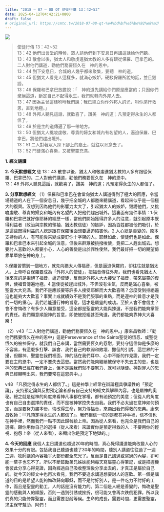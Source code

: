 ```yaml
---
title: "2018 – 07 – 08 QT 使徒行傳 13：42~52"
date: 2025-04-12T04:42:21+0800
draft: false
# original_url: https://cmtc.tw/2018-07-08-qt-%e4%bd%bf%e5%be%92%e8%a1%8c%e5%82%b3-13%ef%bc%9a4252
---
```


![](/images/qt.jpg)
> 使徒行傳 13：42\~52  
> 13：42 他們出會堂的時候，眾人請他們到下安息日再講這話給他們聽。  
> 13：43 散會以後，猶太人和敬虔進猶太教的人多有跟從保羅、巴拿巴的。二人對他們講道，勸他們務要恆久在　神的恩中。  
> 13：44 到下安息日，合城的人幾乎都來聚集，要聽　神的道。  
> 13：45 但猶太人看見人這樣多，就滿心嫉妒，硬駁保羅所說的話，並且毀謗。  
> 13：46 保羅和巴拿巴放膽說：「　神的道先講給你們原是應當的；只因你們棄絕這道，斷定自己不配得永生，我們就轉向外邦人去。  
> 13：47 因為主曾這樣吩咐我們說：我已經立你作外邦人的光，叫你施行救恩，直到地極。」  
> 13：48 外邦人聽見這話，就歡喜了，讚美　神的道；凡預定得永生的人都信了。  
> 13：49 於是主的道傳遍了那一帶地方。  
> 13：50 但猶太人挑唆虔敬、尊貴的婦女和城內有名望的人，逼迫保羅、巴拿巴，將他們趕出境外。  
> 13：51 二人對著眾人跺下腳上的塵土，就往以哥念去了。  
> 13：52 門徒滿心喜樂，又被聖靈充滿。

**1. 經文誦讀**

**2.  今天默想經文**
徒 13：43 散會以後，猶太人和敬虔進猶太教的人多有跟從保羅、巴拿巴的。二人對他們講道，勸他們務要恆久在　神的恩中。  
13：48 外邦人聽見這話，就歡喜了，讚美　神的道；凡預定得永生的人都信了。

**3. 分享默想經文**
（1）保羅和巴拿巴在會堂向猶太人講道得到了極大的回應，令當場聽道的人在下一個安息日，幾乎把全城的人都邀來聽講道，看起來似乎是一個極大的復興。沒想到因為他們的影響力太大了，引起猶太人的嫉妒，毀謗他們，又挑唆虔敬、尊貴的婦女和城內有名望的人把他們趕出城外。這裏面有幾件事情：1.保羅和巴拿巴就好像耶穌的經歷一樣，當他們開始獲得許多人的注意，就引起原本既得利益者（政治與宗教的領袖、猶太教信徒）的嫉妒，因為百姓都被他們吸引，於是這些既得利益的人總是跟在保羅後面想要逼迫陷害他。2.人心總是善變的，原本支持你的人，有可能後來變成要釘你十字架的人。耶穌如此，使徒們也是如此。保羅和巴拿巴本來引起全城的注意，但後來群眾被挑撥唆使，竟把二人趕出城去。想要討人喜歡的人都要小心，人心的善變是出於罪性使然，我們最好把一切的期望倚靠單單放在神的身上。

3.保羅習慣到一個地方，就先向猶太人傳福音，但是逼迫保羅的，卻往往就是猶太人。上帝呼召保羅要成為「外邦人的使徒」，把福音傳往外邦。我們也看見猶太人後來真的是拒絕了福音，逼迫使徒，反而是外邦人大大接受了福音，帶來屬靈的復興，使福音傳遍地極。4.當使徒被趕出城外，不但沒有生氣，反而是滿心喜樂，被聖靈大大充滿。我們不是應該要等許多人接受耶穌而大大歡喜嗎？怎麼受到拒絕逼迫也能夠大大歡喜？事實上成就績效不是我們服事的重點，而是遵神的旨意才是我們一切的重心。我們若能遵行神的旨意，這才是屬靈的成功。至於人會不會信主？會不會悔改？有多少人願意接受，這全都是聖靈的大能與揀選，不是我們能夠掌管的責任。我們願意順服神的旨意，即使被拒絕甚至殉道，我們都能夠靠神大大喜樂！

（2）v43「二人對他們講道，勸他們務要恆久在　神的恩中。」康來昌牧師：「勸他們務要恆久在神的恩中」這是Perseverance of the Saints聖徒的恆忍、或聖徒恆久的被神保守。就我們自己來講，當然需要恆久的忍耐，要持守這信仰是多麼的不容易，有這麼多打擊、誤會、我們自己的軟弱和敗壞、撒但的引誘、這世界的干擾，但願神、聖靈在我們裡面，神的話在我們耳中、心中不斷的作見證，我們一定要在主的恩中，一定不要失去這恩。當然我們能夠繼續被保守不失去主的恩，也是神的恩典已經在我們身上，但不是說我們就不要努力、就可以隨便。神對罪人的恩典已經顯明出來，我們要常在這恩典中。」

v48 「凡預定得永生的人都信了。」這是神學上經常在辯論極具爭議性的「預定論」，支持預定論與反對預定論者都有自己支持的經文與解釋內容，也是屬神的奧秘。總之就是從神的角度來看神凡事都在掌權，都有祂預定的美意；但從人的角度也有自己自由選擇的責任，而不是被神掌控失去自我。我們不必太過在意神如何預定，而是要努力盡本份，悔改得生命，努力傳福音，來顯出我們得救的恩典。康來昌牧師：「『凡預定得永生的人都信了』。我們相信一切的是都在神手裡，信不信也在神手裡，然而我們一點不因此歸咎給上帝。因為從人來看，也完全是我們自己的選擇。願你用你自己的選擇（從人來看）來證實你是預定得救的人：不要用你的輕視、抱怨上帝（從人來看），來顯出你是預定下地獄的。」

**4. 今天的回應**
我個人主日講道也超過20年的時間，真心覺得講道能夠改變人心的效果十分的有限。包括我自己聽道也聽了30年的時間，聽別人講道往往過了一週二週，牧師講的內容幾乎大部份都全忘光了。反而是自己講過或寫過的內容，卻可能一輩子也忘不了。所以不斷鼓勵弟兄姊妹能夠每天寫屬靈心得筆記，或是把握機會彼此分享心得見證，因為經過自己吸收整理後分享出去的，才真正是屬於自己的。從今天的經文中也再次看見，我們不要追求講道想要討人的喜歡。第一個是講道的目的是希望人能夠悔改歸向耶穌，而不是討好別人，是一件吃力不討好的工作，而且是聖靈的動工，人的話是沒有能力的。第二個是人總是善變的，悔改是聖靈的感動與人的順服，否則一遇到引誘或挫折，很可能又會再次跌倒犯罪。所以我們真的只能倚靠聖靈，而且需要忍耐等候。生命的成長，需要時間，更需要聖靈，求主保守幫助，阿們！
